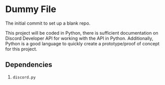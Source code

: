 # Dummy File

The initial commit to set up a blank repo.

This project will be coded in Python, there is sufficient documentation on Discord Developer API for working with the API in Python. Additionally, Python is a good language to quickly create a prototype/proof of concept for this project.

## Dependencies

1. `discord.py`

